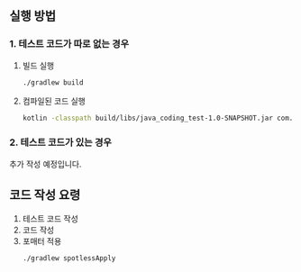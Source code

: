

## 실행 방법
### 1. 테스트 코드가 따로 없는 경우 
1. 빌드 실행 
	```sh
	./gradlew build
	```
2. 컴파일된 코드 실행
	```sh
	kotlin -classpath build/libs/java_coding_test-1.0-SNAPSHOT.jar com.example.algorithm.BinaryTree
	```

### 2. 테스트 코드가 있는 경우 
추가 작성 예정입니다. 

## 코드 작성 요령 
1. 테스트 코드 작성
2. 코드 작성
3. 포매터 적용 
	```sh
	./gradlew spotlessApply
	```
